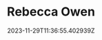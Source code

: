 ---
title: "Rebecca Owen"
category: "IndieWeb & Personal Blogs"
site_url: https://beccais.online/
feed_url: https://beccais.online/rss/
date: 2023-11-29T11:36:55.402939Z
domain: beccais.online

---